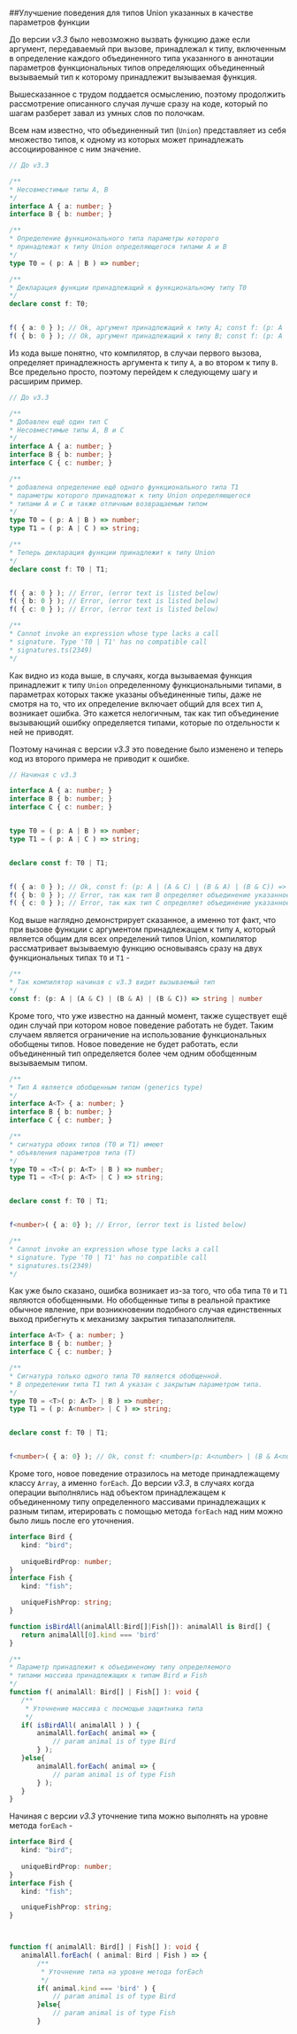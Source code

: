 ##Улучшение поведения для типов Union указанных в качестве параметров функции

До версии *v3.3* было невозможно вызвать функцию даже если аргумент, передаваемый при вызове, принадлежал к типу, включенным в определение каждого объединенного типа указанного в аннотации параметров функциональных типов определяющих объединенный вызываемый тип к которому принадлежит вызываемая функция. 

Вышесказанное с трудом поддается осмыслению, поэтому продолжить рассмотрение описанного случая лучше сразу на коде, который по шагам разберет завал из умных слов по полочкам.

Всем нам известно, что объединенный тип (`Union`) представляет из себя множество типов, к одному из которых может принадлежать ассоциированное с ним значение.

~~~~~typescript
// До v3.3

/**
* Несовместимые типы A, B
*/
interface A { a: number; }
interface B { b: number; }

/**
* Определение функционального типа параметры которого
* принадлежат к типу Union определяющегося типами A и B
*/
type T0 = ( p: A | B ) => number;

/**
* Декларация функции принадлежащий к функциональному типу T0
*/
declare const f: T0;


f( { a: 0 } ); // Ok, аргумент принадлежащий к типу A; const f: (p: A | B) => number
f( { b: 0 } ); // Ok, аргумент принадлежащий к типу B; const f: (p: A | B) => number
~~~~~


Из кода выше понятно, что компилятор, в случаи первого вызова, определяет принадлежность аргумента к типу `A`, а во втором к типу `B`. Все предельно просто, поэтому перейдем к следующему шагу и расширим пример.

~~~~~typescript
// До v3.3

/**
* Добавлен ещё один тип C
* Несовместимые типы A, B и C
*/
interface A { a: number; }
interface B { b: number; }
interface C { c: number; }

/**
* добавлена определение ещё одного функционального типа T1
* параметры которого принадлежат к типу Union определяющегося
* типами A и C и также отличным возвращаемым типом
*/
type T0 = ( p: A | B ) => number;
type T1 = ( p: A | C ) => string;

/**
* Теперь декларация функции принадлежит к типу Union
*/
declare const f: T0 | T1;


f( { a: 0 } ); // Error, (error text is listed below)
f( { b: 0 } ); // Error, (error text is listed below)
f( { c: 0 } ); // Error, (error text is listed below)

/**
* Cannot invoke an expression whose type lacks a call
* signature. Type 'T0 | T1' has no compatible call
* signatures.ts(2349)
*/
~~~~~


Как видно из кода выше, в случаях, когда вызываемая функция принадлежит к типу `Union` определенному функциональными типами, в параметрах которых также указаны объединенные типы, даже не смотря на то, что их определение включает общий для всех тип `A`, возникает ошибка. Это кажется нелогичным, так как тип объединение вызывающий ошибку определяется типами, которые по отдельности к ней не приводят.

Поэтому начиная с версии *v3.3* это поведение было изменено и теперь код из второго примера не приводит к ошибке.

~~~~~typescript
// Начиная с v3.3

interface A { a: number; }
interface B { b: number; }
interface C { c: number; }


type T0 = ( p: A | B ) => number;
type T1 = ( p: A | C ) => string;


declare const f: T0 | T1;


f( { a: 0 } ); // Ok, const f: (p: A | (A & C) | (B & A) | (B & C)) => string | number
f( { b: 0 } ); // Error, так как тип B определяет объединение указанное только в параметрах типа T0 
f( { c: 0 } ); // Error, так как тип С определяет объединение указанное только в параметрах типа T1
~~~~~

Код выше наглядно демонстрирует сказанное, а именно тот факт, что при вызове функции с аргументом принадлежащем к типу `A`, который является общим для всех определений типов Union, компилятор рассматривает вызываемую функцию основываясь сразу на двух функциональных типах `T0` и `T1` - 

~~~~~typescript
/**
* Так компилятор начиная с v3.3 видит вызываемый тип
*/
const f: (p: A | (A & C) | (B & A) | (B & C)) => string | number
~~~~~

Кроме того, что уже известно на данный момент, также существует ещё один случай при котором новое поведение работать не будет. Таким случаем является ограничение на использование функциональных обобщены типов. Новое поведение не будет работать, если объединенный тип определяется более чем одним обобщенным вызываемым типом.

~~~~~typescript
/**
* Тип A является обобщенным типом (generics type)
*/
interface A<T> { a: number; }
interface B { b: number; }
interface C { c: number; }

/**
* сигнатура обоих типов (T0 и T1) имеют
* объявления параметров типа (T)
*/
type T0 = <T>( p: A<T> | B ) => number;
type T1 = <T>( p: A<T> | C ) => string;


declare const f: T0 | T1;


f<number>( { a: 0} ); // Error, (error text is listed below)

/**
* Cannot invoke an expression whose type lacks a call
* signature. Type 'T0 | T1' has no compatible call
* signatures.ts(2349)
*/
~~~~~

Как уже было сказано, ошибка возникает из-за того, что оба типа `T0` и `T1` являются обобщенными. Но обобщенные типы в реальной практике обычное явление, при возникновении подобного случая единственных выход прибегнуть к механизму закрытия типазаполнителя.

~~~~~typescript
interface A<T> { a: number; }
interface B { b: number; }
interface C { c: number; }

/**
* Сигнатура только одного типа T0 является обобщенной.
* В определении типа T1 тип A указан с закрытым параметром типа.
*/
type T0 = <T>( p: A<T> | B ) => number;
type T1 = ( p: A<number> | C ) => string;


declare const f: T0 | T1;


f<number>( { a: 0} ); // Ok, const f: <number>(p: A<number> | (B & A<number>) | (B & C) | (A<number> & C)) => string | number
~~~~~

Кроме того, новое поведение отразилось на методе принадлежащему классу `Array`, а именно `forEach`. До версии *v3.3*, в случаях когда операции выполнялись над объектом принадлежащем к объединенному типу определенного массивами принадлежащих к разным типам, итерировать с помощью метода `forEach` над ним можно было лишь после его уточнения.

~~~~~typescript
interface Bird {
   kind: "bird";
  
   uniqueBirdProp: number;
}
interface Fish {
   kind: "fish";

   uniqueFishProp: string;
}

function isBirdAll(animalAll:Bird[]|Fish[]): animalAll is Bird[] {
   return animalAll[0].kind === 'bird'
}

/**
* Параметр принадлежит к объединеному типу определяемого
* типами массива принадлежащих к типам Bird и Fish
*/
function f( animalAll: Bird[] | Fish[] ): void {
   /**
    * Уточнение массива с посмощью защитника типа
    */
   if( isBirdAll( animalAll ) ) {
       animalAll.forEach( animal => {
           // param animal is of type Bird
       } );
   }else{
       animalAll.forEach( animal => {
           // param animal is of type Fish
       } );
   }
} 
~~~~~

Начиная с версии *v3.3* уточнение типа можно выполнять на уровне метода `forEach` - 

~~~~~typescript
interface Bird {
   kind: "bird";
  
   uniqueBirdProp: number;
}
interface Fish {
   kind: "fish";

   uniqueFishProp: string;
}



function f( animalAll: Bird[] | Fish[] ): void {
   animalAll.forEach( ( animal: Bird | Fish ) => {
       /**
        * Уточнение типа на уровне метода forEach
        */
       if( animal.kind === 'bird' ) {
           // param animal is of type Bird
       }else{
           // param animal is of type Fish
       }
 
~~~~~